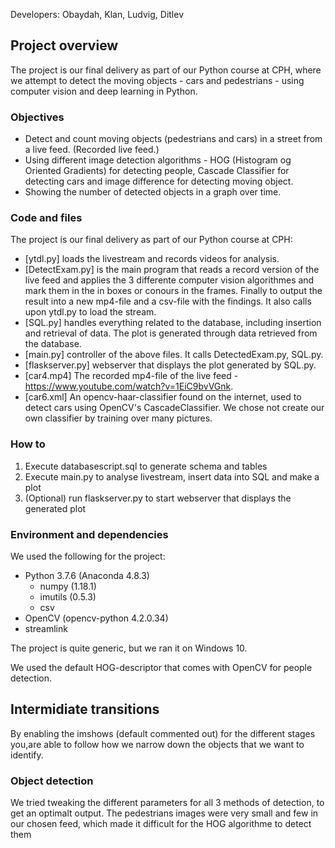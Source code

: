 Developers: Obaydah, Klan, Ludvig, Ditlev

## Project overview

The project is our final delivery as part of our Python course at CPH, where we attempt to detect the moving objects - cars and pedestrians - using computer vision and deep learning in Python.

### Objectives

- Detect and count moving objects (pedestrians and cars) in a street from a live feed. (Recorded live feed.)
- Using different image detection algorithms - HOG (Histogram og Oriented Gradients) for detecting people, Cascade Classifier for detecting cars and image difference for detecting moving object.
- Showing the number of detected objects in a graph over time.

### Code and files

The project is our final delivery as part of our Python course at CPH:

- [ytdl.py] loads the livestream and records videos for analysis. 
- [DetectExam.py] is the main program that reads a record version of the live feed and applies the 3 differente computer vision algorithmes and mark them in the in boxes or conours in the frames. Finally to output the result into a new mp4-file and a csv-file with the findings. It also calls upon ytdl.py to load the stream.
- [SQL.py] handles everything related to the database, including insertion and retrieval of data. The plot is generated through data retrieved from the database. 
- [main.py] controller of the above files. It calls DetectedExam.py, SQL.py.
- [flaskserver.py] webserver that displays the plot generated by SQL.py.
- [car4.mp4] The recorded mp4-file of the live feed - https://www.youtube.com/watch?v=1EiC9bvVGnk.
- [car6.xml] An opencv-haar-classifier found on the internet, used to detect cars using OpenCV's CascadeClassifier. We chose not create our own classifier by training over many pictures. 

### How to

1. Execute databasescript.sql to generate schema and tables
2. Execute main.py to analyse livestream, insert data into SQL and make a plot
3. (Optional) run flaskserver.py to start webserver that displays the generated plot

### Environment and dependencies

We used the following for the project:

- Python 3.7.6 (Anaconda 4.8.3)
  - numpy (1.18.1)
  - imutils (0.5.3)
  - csv
- OpenCV (opencv-python 4.2.0.34)
- streamlink

The project is quite generic, but we ran it on Windows 10.

We used the default HOG-descriptor that comes with OpenCV for people detection.

## Intermidiate transitions

By enabling the imshows (default commented out) for the different stages you,are able to follow how we narrow down the objects that we want to identify.

### Object detection

We tried tweaking the different parameters for all 3 methods of detection, to get an optimalt output.
The pedestrians images were very small and few in our chosen feed, which made it difficult for the HOG algorithme to detect them

